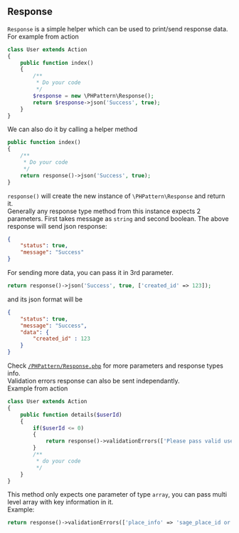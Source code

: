 ## Response
`Response` is a simple helper which can be used to print/send response data.
<br/>
For example from action
```php
class User extends Action
{
    public function index()
    {
        /**
         * Do your code
         */
        $response = new \PHPattern\Response();
        return $response->json('Success', true);
    }
}
```
We can also do it by calling a helper method
```php
public function index()
{
    /**
     * Do your code
     */
    return response()->json('Success', true);
}
```
`response()` will create the new instance of `\PHPattern\Response` and return it.
<br/>
Generally any response type method from this instance expects 2 parameters. First takes message as `string` and second boolean. The above response will send json response:
```json
{
    "status": true,
    "message": "Success"
}
```
For sending more data, you can pass it in 3rd parameter.
```php
return response()->json('Success', true, ['created_id' => 123]);
```
and its json format will be
```json
{
    "status": true,
    "message": "Success",
    "data": {
        "created_id" : 123
    }
}
```
Check [`/PHPattern/Response.php`](https://github.com/amsify42/phpattern/blob/master/src/Response.php) for more parameters and response types info.
<br/>
Validation errors response can also be sent independantly.
<br/>
Example from action
```php
class User extends Action
{
    public function details($userId)
    {
        if($userId <= 0)
        {
            return response()->validationErrors(['Please pass valid userId']);
        }
        /**
         * do your code
         */
    }
}
```
This method only expects one parameter of type `array`, you can pass multi level array with key information in it.
<br/>
Example:
```php
return response()->validationErrors(['place_info' => 'sage_place_id or place_id is required']);
```
